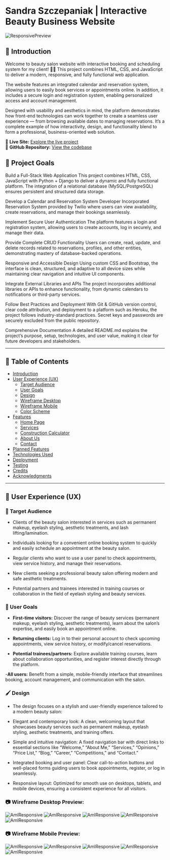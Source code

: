 # Sandra Szczepaniak | Interactive Beauty Business Website

![ResponsivePreview](readme/sandra.gif)

## 🎯 Introduction

Welcome to beauty salon website with interactive booking and scheduling system for my client! 📅✨ This project combines HTML, CSS, and JavaScript to deliver a modern, responsive, and fully functional web application.

The website features an integrated calendar and reservation system, allowing users to easily book services or appointments online. In addition, it includes a secure login and registration system, enabling personalized access and account management.

Designed with usability and aesthetics in mind, the platform demonstrates how front-end technologies can work together to create a seamless user experience — from browsing available dates to managing reservations. It’s a complete example of how interactivity, design, and functionality blend to form a professional, business-oriented web solution.

🔗 **Live Site:** [Explore the live project](https://adrian77792.github.io/Project2/index.html)  
🔗 **GitHub Repository:** [View the codebase](https://github.com/adrian77792/Project2)

## 🎯 Project Goals

Build a Full-Stack Web Application
This project combines HTML, CSS, JavaScript with Python + Django to deliver a dynamic and fully functional platform. The integration of a relational database (MySQL/PostgreSQL) ensures persistent and structured data storage.

Develop a Calendar and Reservation System 
Developer Incorporated Reservation System provided by Twilio where users can view availability, create reservations, and manage their bookings seamlessly.

Implement Secure User Authentication
The platform features a login and registration system, allowing users to create accounts, log in securely, and manage their data.

Provide Complete CRUD Functionality
Users can create, read, update, and delete records related to reservations, profiles, and other entities, demonstrating mastery of database-backed operations.

Responsive and Accessible Design
Using custom CSS and Bootstrap, the interface is clean, structured, and adaptive to all device sizes while maintaining clear navigation and intuitive UI components.

Integrate External Libraries and APIs
The project incorporates additional libraries or APIs to enhance functionality, from dynamic calendars to notifications or third-party services.

Follow Best Practices and Deployment
With Git & GitHub version control, clear code attribution, and deployment to a platform such as Heroku, the project follows industry-standard practices. Secret keys and passwords are securely excluded from the public repository.

Comprehensive Documentation
A detailed README.md explains the project’s purpose, setup, technologies, and user value, making it clear for future developers and stakeholders.

---

## 📌 Table of Contents
- [Introduction](#-introduction)
- [User Experience (UX)](#-user-experience-ux)
  - [Target Audience](#-target-audience)
  - [User Goals](#-user-goals)
  - [Design](#️-design)
  - [Wireframe Desktop](#-wireframe-desktop-preview)
  - [Wireframe Mobile](#-wireframe-mobile-preview)
  - [Color Scheme](#-color-scheme)
- [Features](#-features)
  - [Home Page](#-home-page)
  - [Services](#️-services)
  - [Construction Calculator](#-construction-calculator)
  - [About Us](#-about-us)
  - [Contact](#-contact)
- [Planned Features](#-planned-features)
- [Technologies Used](#️-technologies-used)
- [Deployment](#-deployment)
- [Testing](#-testing)
- [Credits](#-credits)
- [Acknowledgments](#-acknowledgments)

---

## 🎨 User Experience (UX)

### 🎯 Target Audience

- Clients of the beauty salon interested in services such as permanent makeup, eyelash styling, aesthetic treatments, and lash lifting/lamination.

- Individuals looking for a convenient online booking system to quickly and easily schedule an appointment at the beauty salon.

- Regular clients who want to use a user panel to check appointments, view service history, and manage their reservations.

- New clients seeking a professional beauty salon offering modern and safe aesthetic treatments.

- Potential partners and trainees interested in training courses or collaboration in the field of eyelash styling and beauty services.

### 🧭 User Goals

- **First-time visitors:**
Discover the range of beauty services (permanent makeup, eyelash styling, aesthetic treatments), learn about the salon’s expertise, and easily book an appointment online.

- **Returning clients:**
Log in to their personal account to check upcoming appointments, view service history, or modify/cancel reservations.

- **Potential trainees/partners:**
Explore available training courses, learn about collaboration opportunities, and register interest directly through the platform.

-**All users:**
Benefit from a simple, mobile-friendly interface that streamlines booking, account management, and communication with the salon.

### 🖌️ Design

- The design focuses on a stylish and user-friendly experience tailored to a modern beauty salon:

- Elegant and contemporary look: A clean, welcoming layout that showcases beauty services such as permanent makeup, eyelash styling, aesthetic treatments, and training offers.

- Simple and intuitive navigation: A fixed navigation bar with direct links to essential sections like “Welcome,” “About Me,” “Services,” “Opinions,” “Price List,” “Blog,” “Career,” “Competitions,” and “Contact.”

- Integrated booking and user panel: Clear call-to-action buttons and well-placed forms guiding users to book appointments, register, or log in seamlessly.

- Responsive layout: Optimized for smooth use on desktops, tablets, and mobile devices, ensuring a consistent experience for all visitors.

### 📷 Wireframe Desktop Preview:
![AmIResponsive](readme/page01.png)
![AmIResponsive](readme/page02.png)
![AmIResponsive](readme/page03.png)
![AmIResponsive](readme/page04.png)
![AmIResponsive](readme/page05.png)

### 📷 Wireframe Mobile Preview:
![AmIResponsive](readme/page1.png)
![AmIResponsive](readme/page2.png)
![AmIResponsive](readme/page3.png)
![AmIResponsive](readme/page4.png)
![AmIResponsive](readme/page5.png)


